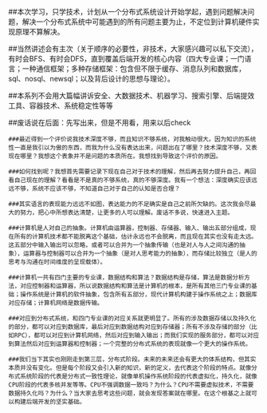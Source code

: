 ##本次学习，只学技术，计划从一个分布式系统设计开始学起，遇到问题解决问题，解决一个分布式系统中可能遇到的所有问题主要为止，不定位到计算机硬件实现原理不算解决。

##当然讲述会有主次（关于顺序的必要性，非技术，大家感兴趣可以私下交流），有时会BFS、有时会DFS，直到覆盖后端开发的核心内容（四大专业课；一门语言；一种通信框架；多种存储框架：包含但不限于缓存、消息队列和数据库，sql、nosql、newsql；以及背后设计的思想与理论）。

##本系列不会用大篇幅讲诉安全、大数据技术、机器学习、搜索引擎、后端提效工具、容器技术、系统稳定性等等

##废话说在后面：先写出来，但是不用看，用来以后check

    ###最近得到一个评价说我技术深度不够，而且知识不够系统，对我触动很大。因为知识的系统性一直是我引以为傲的东西，而我为什么没有表达出来，问题出在了哪里？技术深度不够，又表现在哪里？我想这个表象并不是问题的本质所在。我想找到导致这个评价的原因。
    
    ###如何找到呢？我想首先需要记录下现在自己对于技术的理解，然后再去努力提升自己，再回看自己现在的理解？看看是不是真的不够系统，真的不够深度。我有一个想法：深度确实应该远远不够，系统不应该不够，不知道自己对于自己的认知是否合理？
    
    ###其实语言的表现能力远远不如图，表达能力的不足确实是自己之前所欠缺的。这次我会尽最大的努力，把心中所想表达清楚，让更多的人可以理解。废话不多说，快速进入主题。
    
    ###计算机是人对自己的抽象。计算机由运算器，控制器、存储器、输入、输出五部分组成，现在所有的计算机技术都不能脱离这个基础，估计永远也不会脱离，而且现在其实也没有走太远。这五部分中输入输出可以忽略，或者可以合并为一个抽象传输（也是对人与人之间沟通的抽象），运算器与控制器可以合并为一个抽象（是对人思考能力的抽象），而存储比较独立（是人的思考与沟通在时间维度的呈现载体）。
    
    ###计算机一共有四门主要的专业课，数据结构和算法？数据结构是存储，算法是数据分析方法，对应控制器和运算器，所以说数据结构和算法是计算机的根本，是所有其他三门专业课的基础；操作系统是计算机的软件抽象，包含所有五部分，现代计算机构建于操作系统之上；数据库对应存储；计算机网络是数据传输。
    
    ###对应到分布式系统，和四门专业课的对应关系就更明显了。所有的涉及数据存储以及持久化的部分，都可以对应到数据库，最后对应到数据结构对应到存储器；所有不涉及存储的部分（比如RPC），都可以对应到计算机网络，然后对应到输入输出；而我们实现的服务部分，都可以对应到算法然后对应到运算器和控制器；一个完整的分布式系统的表现就像一个更大的操作系统。
    
    ###我们当下其实也刚刚走到第三层，分布式阶段。未来的未来还会有更大的体系结构，但其实本质并没有变化。但是每个阶段又会引入新的知识，新的定义，去代表这个阶段的特点。就像分布式系统阶段的代表是分布式一致性理论，就像单机操作系统阶段的代表虚拟化，持久化，就像CPU阶段的代表多核并发等等。CPU不强调数据一致吗？为什么？CPU不需要虚拟技术，不需要数据持久化吗？为什么？当大家去思考这些问题，就会发现答案就在哪里。在这个根基之上就可以构建后端开发的坚实基础。
